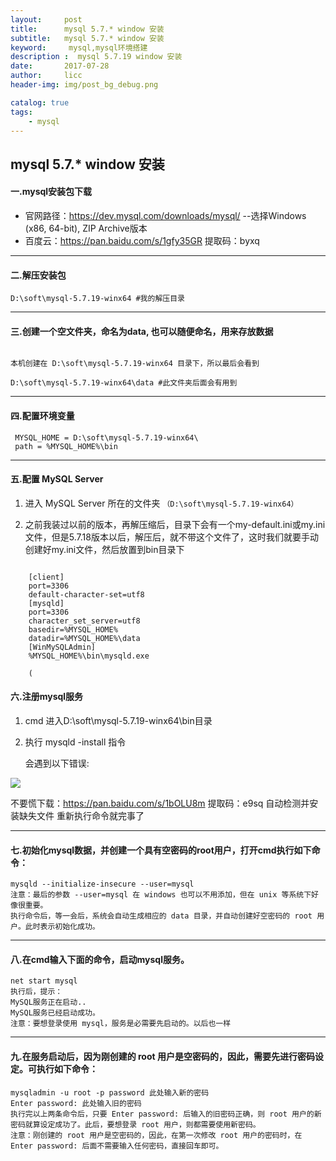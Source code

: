 ```yaml
---
layout:     post
title:      mysql 5.7.* window 安装
subtitle:   mysql 5.7.* window 安装
keyword:     mysql,mysql环境搭建
description :  mysql 5.7.19 window 安装
date:       2017-07-28
author:     licc
header-img: img/post_bg_debug.png

catalog: true
tags:
    - mysql
---
```


## mysql 5.7.* window 安装

#### 一.mysql安装包下载
- 官网路径：https://dev.mysql.com/downloads/mysql/   --选择Windows (x86, 64-bit), ZIP Archive版本
- 百度云：https://pan.baidu.com/s/1gfy35GR 提取码：byxq

***


#### 二.解压安装包

```
D:\soft\mysql-5.7.19-winx64 #我的解压目录

```

***

#### 三.创建一个空文件夹，命名为data, 也可以随便命名，用来存放数据

```

本机创建在 D:\soft\mysql-5.7.19-winx64 目录下，所以最后会看到

D:\soft\mysql-5.7.19-winx64\data #此文件夹后面会有用到

```

***

#### 四.配置环境变量

```
 MYSQL_HOME = D:\soft\mysql-5.7.19-winx64\
 path = %MYSQL_HOME%\bin
```
***





#### 五.配置 MySQL Server

1. 进入 MySQL Server 所在的文件夹 ```（D:\soft\mysql-5.7.19-winx64）```

2. 之前我装过以前的版本，再解压缩后，目录下会有一个my-default.ini或my.ini文件，但是5.7.18版本以后，解压后，就不带这个文件了，这时我们就要手动创建好my.ini文件，然后放置到bin目录下 
  
```

    [client]
    port=3306
    default-character-set=utf8
    [mysqld]
    port=3306
    character_set_server=utf8
    basedir=%MYSQL_HOME%
    datadir=%MYSQL_HOME%\data
    [WinMySQLAdmin]
    %MYSQL_HOME%\bin\mysqld.exe

    (

```


#### 六.注册mysql服务

1. cmd 进入D:\soft\mysql-5.7.19-winx64\bin目录
2. 执行 mysqld -install 指令
   
   会遇到以下错误:


![](http://files.jb51.net/file_images/article/201707/2017072315260920.png)

不要慌下载：https://pan.baidu.com/s/1bOLU8m   提取码：e9sq 自动检测并安装缺失文件 重新执行命令就完事了 



***


#### 七.初始化mysql数据，并创建一个具有空密码的root用户，打开cmd执行如下命令：



```
mysqld --initialize-insecure --user=mysql
注意：最后的参数 --user=mysql 在 windows 也可以不用添加，但在 unix 等系统下好像很重要。
执行命令后，等一会后，系统会自动生成相应的 data 目录，并自动创建好空密码的 root 用户。此时表示初始化成功。

```


***
#### 八.在cmd输入下面的命令，启动mysql服务。



```
net start mysql
执行后，提示：
MySQL服务正在启动..
MySQL服务已经启动成功。
注意：要想登录使用 mysql，服务是必需要先启动的。以后也一样

```

***


#### 九.在服务启动后，因为刚创建的 root 用户是空密码的，因此，需要先进行密码设定。可执行如下命令：



```
mysqladmin -u root -p password 此处输入新的密码
Enter password: 此处输入旧的密码
执行完以上两条命令后，只要 Enter password: 后输入的旧密码正确，则 root 用户的新密码就算设定成功了。此后，要想登录 root 用户，则都需要使用新密码。
注意：刚创建的 root 用户是空密码的，因此，在第一次修改 root 用户的密码时，在 Enter password: 后面不需要输入任何密码，直接回车即可。
```


